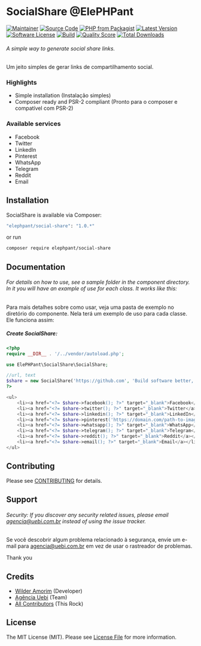 # SocialShare @ElePHPant

[![Maintainer](http://img.shields.io/badge/maintainer-@wilderamorim-blue.svg?style=flat-square)](https://twitter.com/WilderAmorim)
[![Source Code](http://img.shields.io/badge/source-wilderamorim/social-share-blue.svg?style=flat-square)](https://github.com/wilderamorim/social-share)
[![PHP from Packagist](https://img.shields.io/packagist/php-v/elephpant/social-share.svg?style=flat-square)](https://packagist.org/packages/elephpant/social-share)
[![Latest Version](https://img.shields.io/github/release/wilderamorim/social-share.svg?style=flat-square)](https://github.com/wilderamorim/social-share/releases)
[![Software License](https://img.shields.io/badge/license-MIT-brightgreen.svg?style=flat-square)](LICENSE)
[![Build](https://img.shields.io/scrutinizer/build/g/wilderamorim/social-share.svg?style=flat-square)](https://scrutinizer-ci.com/g/wilderamorim/social-share)
[![Quality Score](https://img.shields.io/scrutinizer/g/wilderamorim/social-share.svg?style=flat-square)](https://scrutinizer-ci.com/g/wilderamorim/social-share)
[![Total Downloads](https://img.shields.io/packagist/dt/elephpant/social-share.svg?style=flat-square)](https://packagist.org/packages/elephpant/social-share)

###### A simple way to generate social share links.

Um jeito simples de gerar links de compartilhamento social.

### Highlights

- Simple installation (Instalação simples)
- Composer ready and PSR-2 compliant (Pronto para o composer e compatível com PSR-2)

### Available services

* Facebook
* Twitter
* LinkedIn
* Pinterest
* WhatsApp
* Telegram
* Reddit
* Email

## Installation

SocialShare is available via Composer:

```bash
"elephpant/social-share": "1.0.*"
```

or run

```bash
composer require elephpant/social-share
```

## Documentation

###### For details on how to use, see a sample folder in the component directory. In it you will have an example of use for each class. It works like this:

Para mais detalhes sobre como usar, veja uma pasta de exemplo no diretório do componente. Nela terá um exemplo de uso para cada classe. Ele funciona assim:

##### Create SocialShare:

```php
<?php
require __DIR__ . '/../vendor/autoload.php';

use ElePHPant\SocialShare\SocialShare;

//url, text
$share = new SocialShare('https://github.com', 'Build software better, together');
?>

<ul>
    <li><a href="<?= $share->facebook(); ?>" target="_blank">Facebook</a></li>
    <li><a href="<?= $share->twitter(); ?>" target="_blank">Twitter</a></li>
    <li><a href="<?= $share->linkedin(); ?>" target="_blank">LinkedIn</a></li>
    <li><a href="<?= $share->pinterest('https://domain.com/path-to-image.jpg'); ?>" target="_blank">Pinterest</a></li>
    <li><a href="<?= $share->whatsapp(); ?>" target="_blank">WhatsApp</a></li>
    <li><a href="<?= $share->telegram(); ?>" target="_blank">Telegram</a></li>
    <li><a href="<?= $share->reddit(); ?>" target="_blank">Reddit</a></li>
    <li><a href="<?= $share->email(); ?>" target="_blank">Email</a></li>
</ul>
```

## Contributing

Please see [CONTRIBUTING](https://github.com/wilderamorim/social-share/blob/master/CONTRIBUTING.md) for details.

## Support

###### Security: If you discover any security related issues, please email agencia@uebi.com.br instead of using the issue tracker.

Se você descobrir algum problema relacionado à segurança, envie um e-mail para agencia@uebi.com.br em vez de usar o rastreador de problemas.

Thank you

## Credits

- [Wilder Amorim](https://github.com/wilderamorim) (Developer)
- [Agência Uebi](https://www.uebi.com.br) (Team)
- [All Contributors](https://github.com/wilderamorim/social-share/contributors) (This Rock)

## License

The MIT License (MIT). Please see [License File](https://github.com/wilderamorim/social-share/blob/master/LICENSE) for more information.